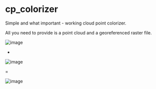 # cp_colorizer
Simple and what important - working cloud point colorizer.

All you need to provide is a point cloud and a georeferenced raster file.

![image](https://user-images.githubusercontent.com/92880201/205228573-d01dfcf2-a715-4370-a4cf-14402c11b571.png)

+

![image](https://user-images.githubusercontent.com/92880201/205228594-eeb2138a-4239-4df0-8fd1-5b2b170df5da.png)

=

![image](https://user-images.githubusercontent.com/92880201/205228660-3d25377f-3122-4896-9e2f-3e96336fe627.png)
